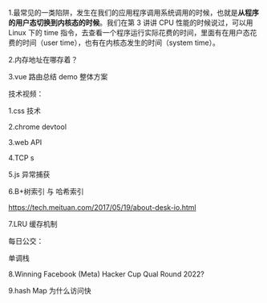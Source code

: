 1.最常见的一类陷阱，发生在我们的应用程序调用系统调用的时候，也就是**从程序的用户态切换到内核态的时候**。我们在第 3 讲讲 CPU 性能的时候说过，可以用 Linux 下的 time 指令，去查看一个程序运行实际花费的时间，里面有在用户态花费的时间（user time），也有在内核态发生的时间（system time）。

2.内存地址在哪存着？

3.vue 路由总结 demo 整体方案

技术视频： 

1.css 技术

2.chrome devtool

3.web API

4.TCP s

5.js 异常捕获

6.B+树索引 与 哈希索引

https://tech.meituan.com/2017/05/19/about-desk-io.html

7.LRU 缓存机制

每日公交：

单调栈

8.Winning Facebook (Meta) Hacker Cup Qual Round 2022?

9.hash Map 为什么访问快















